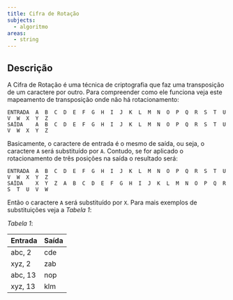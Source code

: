 ```yaml
---
title: Cifra de Rotação
subjects:
  - algoritmo
areas:
  - string
---
```


## Descrição

A Cifra de Rotação é uma técnica de criptografia que faz uma transposição de um caractere por outro. Para compreender como ele funciona veja este mapeamento de transposição onde não há rotacionamento:

```
ENTRADA  A  B  C  D  E  F  G  H  I  J  K  L  M  N  O  P  Q  R  S  T  U  V  W  X  Y  Z
SAÍDA    A  B  C  D  E  F  G  H  I  J  K  L  M  N  O  P  Q  R  S  T  U  V  W  X  Y  Z
```

Basicamente, o caractere de entrada é o mesmo de saída, ou seja, o caractere `A` será substituído por `A`. Contudo, se for aplicado o rotacionamento de três posições na saída o resultado será:

```
ENTRADA  A  B  C  D  E  F  G  H  I  J  K  L  M  N  O  P  Q  R  S  T  U  V  W  X  Y  Z
SAÍDA    X  Y  Z  A  B  C  D  E  F  G  H  I  J  K  L  M  N  O  P  Q  R  S  T  U  V  W
```

Então o caractere `A` será substituído por `X`. Para mais exemplos de substituições veja a _Tabela 1_:

_Tabela 1_:

| Entrada | Saída |
| ------- | ----- |
| abc, 2  | cde   |
| xyz, 2  | zab   |
| abc, 13 | nop   |
| xyz, 13 | klm   |

